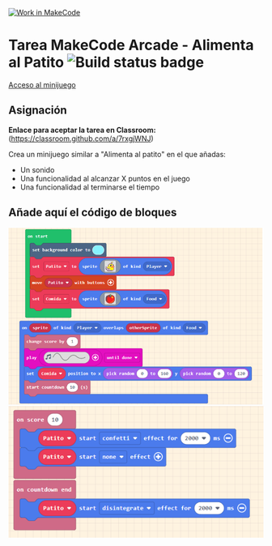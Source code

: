 [![Work in MakeCode](https://classroom.github.com/assets/work-in-make-code-46eb539bcdc54ff4682c9f84a178d570a59fd821693cb33b02a3e5220eed4e48.svg)](https://classroom.github.com/online_ide?assignment_repo_id=12777645&assignment_repo_type=AssignmentRepo)
# Tarea MakeCode Arcade - Alimenta al Patito ![Build status badge](https://github.com/arelia/chase-the-pizza/workflows/MakeCode/badge.svg) 

[Acceso al minijuego](https://makecode.com/_LC53P0gqhaLz)

## Asignación

**Enlace para aceptar la tarea en Classroom:** (https://classroom.github.com/a/7rxgjWNJ)

Crea un minijuego similar a "Alimenta al patito" en el que añadas:

* Un sonido
* Una funcionalidad al alcanzar X puntos en el juego
* Una funcionalidad al terminarse el tiempo

## Añade aquí el código de bloques

![A rendered view of the blocks](https://github.com/ULL-MFP-AET-2324/makecode-arcade-paula-alcantara-gutierrez-0100815207/blob/master/.makecode/codigo1.png)
![A rendered view of the blocks](https://github.com/ULL-MFP-AET-2324/makecode-arcade-paula-alcantara-gutierrez-0100815207/blob/master/.makecode/codigo2.png)





